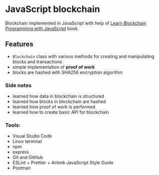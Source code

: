 # JavaScript blockchain

Blockchain implemented in JavaScript with help of [Learn Blockchain Programming with JavaScript](https://www.packtpub.com/product/learn-blockchain-programming-with-javascript/9781789618822) book.

## **Features**

- `Blockchain` class with various methods for creating and manipulating blocks and transactions
- simple implementation of **proof of work**
- blocks are hashed with SHA256 encryption algorithm

### **Side notes**

- learned how data in blockchain is structured
- learned how blocks in blockchain are hashed
- learned how proof of work is performed
- learned how to create basic API for blockchain

### **Tools:**

- Visual Studio Code
- Linux terminal
- npm
- express
- Git and GitHub
- ESLint + Prettier + Airbnb JavaScript Style Guide
- Postman
